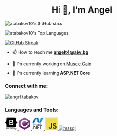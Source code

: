 <h1 align="center">Hi 👋, I'm Angel</h1>

![atabakov10's GitHub stats](https://github-readme-stats.vercel.app/api?username=atabakov10&show_icons=true&theme=radical)

![atabakov10's Top Languages](https://github-readme-stats.vercel.app/api/top-langs/?username=atabakov10&theme=radical)

[![GitHub Streak](https://streak-stats.demolab.com?user=atabakov10&theme=radical)](https://git.io/streak-stats)

- 📫 How to reach me **angelt4@abv.bg**

- 🔭 I’m currently working on [Muscle Gain](https://github.com/atabakov10/Muscle-Gain)

- 🌱 I’m currently learning **ASP.NET Core**

<h3 align="left">Connect with me:</h3>
<p align="left">
<a href="https://www.linkedin.com/in/angel-tabakov-28270823b/" target="blank"><img align="center" src="https://raw.githubusercontent.com/rahuldkjain/github-profile-readme-generator/master/src/images/icons/Social/linked-in-alt.svg" alt="angel tabakov" height="30" width="40" /></a>
</p>

<h3 align="left">Languages and Tools:</h3>
<p align="left"> <a href="https://getbootstrap.com" target="_blank" rel="noreferrer"> <img src="https://raw.githubusercontent.com/devicons/devicon/master/icons/bootstrap/bootstrap-plain-wordmark.svg" alt="bootstrap" width="40" height="40"/> </a> <a href="https://www.w3schools.com/cs/" target="_blank" rel="noreferrer"> <img src="https://raw.githubusercontent.com/devicons/devicon/master/icons/csharp/csharp-original.svg" alt="csharp" width="40" height="40"/> </a> <a href="https://dotnet.microsoft.com/" target="_blank" rel="noreferrer"> <img src="https://raw.githubusercontent.com/devicons/devicon/master/icons/dot-net/dot-net-original-wordmark.svg" alt="dotnet" width="40" height="40"/> </a> <a href="https://developer.mozilla.org/en-US/docs/Web/JavaScript" target="_blank" rel="noreferrer"> <img src="https://raw.githubusercontent.com/devicons/devicon/master/icons/javascript/javascript-original.svg" alt="javascript" width="40" height="40"/> </a> <a href="https://www.microsoft.com/en-us/sql-server" target="_blank" rel="noreferrer"> <img src="https://www.svgrepo.com/show/303229/microsoft-sql-server-logo.svg" alt="mssql" width="40" height="40"/> </a> </p>



